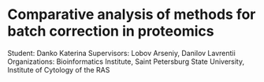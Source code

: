 # Comparative analysis of methods for batch correction in proteomics
Student: Danko Katerina
Supervisors: Lobov Arseniy, Danilov Lavrentii
Organizations: Bioinformatics Institute, Saint Petersburg State University, Institute of Cytology of the RAS

